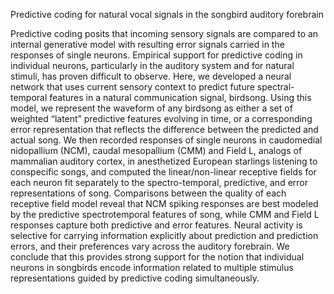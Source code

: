 Predictive coding for natural vocal signals in the songbird auditory forebrain

Predictive coding posits that incoming sensory signals are compared to an internal generative model with resulting error signals carried in the responses of single neurons. Empirical support for predictive coding in individual neurons, particularly in the auditory system and for natural stimuli, has proven difficult to observe. Here, we developed a neural network that uses current sensory context to predict future spectral-temporal features in a natural communication signal, birdsong. Using this model, we represent the waveform of any birdsong as either a set of weighted “latent” predictive features evolving in time, or a corresponding error representation that reflects the difference between the predicted and actual song. We then recorded responses of single neurons in caudomedial nidopallium (NCM), caudal mesopallium (CMM) and Field L, analogs of mammalian auditory cortex, in anesthetized European starlings listening to conspecific songs, and computed the linear/non-linear receptive fields for each neuron fit separately to the spectro-temporal, predictive, and error representations of song. Comparisons between the quality of each receptive field model reveal that NCM spiking responses are best modeled by the predictive spectrotemporal features of song, while CMM and Field L responses capture both predictive and error features. Neural activity is selective for carrying information explicitly about prediction and prediction errors, and their preferences vary across the auditory forebrain. We conclude that this provides strong support for the notion that individual neurons in songbirds encode information related to multiple stimulus representations guided by predictive coding simultaneously.
